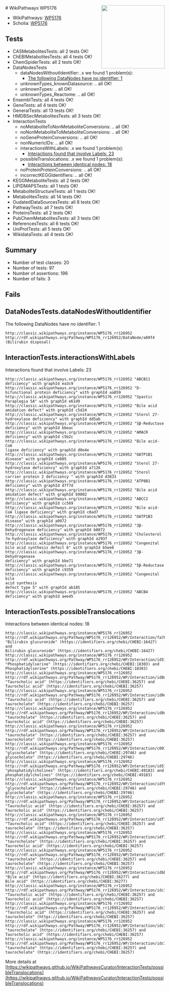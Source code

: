 <img style="float: right; width: 200px" src="https://upload.wikimedia.org/wikipedia/commons/thumb/8/83/Wplogo_with_text_500.png/640px-Wplogo_with_text_500.png" />
# WikiPathways WP5176

* WikiPathways: [WP5176](https://wikipathways.org/pathways/WP5176)
* Scholia: [WP5176](https://scholia.toolforge.org/wikipathways/WP5176)
## Tests
* CASMetabolitesTests: all 2 tests OK!
* ChEBIMetabolitesTests: all 4 tests OK!
* ChemSpiderTests: all 2 tests OK!
* DataNodesTests
    * dataNodesWithoutIdentifier: .x we found 1 problem(s):
        * [The following DataNodes have no identifier: 1](#d2d32fa0)
    * unknownTypes_knownDatasource: .. all OK!
    * unknownTypes: .. all OK!
    * unknownTypes_Reactome: .. all OK!
* EnsemblTests: all 4 tests OK!
* GeneTests: all 4 tests OK!
* GeneralTests: all 13 tests OK!
* HMDBSecMetabolitesTests: all 3 tests OK!
* InteractionTests
    * noMetaboliteToNonMetaboliteConversions: .. all OK!
    * noNonMetaboliteToMetaboliteConversions: .. all OK!
    * noGeneProteinConversions: .. all OK!
    * nonNumericIDs: .. all OK!
    * interactionsWithLabels: .x we found 1 problem(s):
        * [Interactions found that involve Labels: 23](#fe97a8da)
    * possibleTranslocations: .x we found 1 problem(s):
        * [Interactions between identical nodes: 18](#661ebef2)
    * noProteinProteinConversions: .. all OK!
    * incorrectKEGGIdentifiers: .. all OK!
* KEGGMetaboliteTests: all 2 tests OK!
* LIPIDMAPSTests: all 1 tests OK!
* MetaboliteStructureTests: all 1 tests OK!
* MetabolitesTests: all 14 tests OK!
* OudatedDataSourcesTests: all 8 tests OK!
* PathwayTests: all 7 tests OK!
* ProteinsTests: all 2 tests OK!
* PubChemMetabolitesTests: all 3 tests OK!
* ReferencesTests: all 6 tests OK!
* UniProtTests: all 5 tests OK!
* WikidataTests: all 4 tests OK!


## Summary

* Number of test classes: 20
* Number of tests: 97
* Number of assertions: 196
* Number of fails: 3

## Fails

<a name="d2d32fa0" />

## DataNodesTests.dataNodesWithoutIdentifier

The following DataNodes have no identifier: 1
```
http://classic.wikipathways.org/instance/WP5176_rr126952 http://rdf.wikipathways.org/Pathway/WP5176_rr126952/DataNode/a89f4 (Bilirubin disposal)
```

<a name="fe97a8da" />

## InteractionTests.interactionsWithLabels

Interactions found that involve Labels: 23
```
http://classic.wikipathways.org/instance/WP5176_rr126952 "ABCB11 deficiency" with graphId ea3c9
http://classic.wikipathways.org/instance/WP5176_rr126952 "D-bifunctional protein deficiency" with graphId aa859
http://classic.wikipathways.org/instance/WP5176_rr126952 "Spastic Paraplegia 5A" with graphId e61d9
http://classic.wikipathways.org/instance/WP5176_rr126952 "Bile acid amidation defect" with graphId c5d24
http://classic.wikipathways.org/instance/WP5176_rr126952 "Sterol 27-hydroxylase deficiency" with graphId dd5ab
http://classic.wikipathways.org/instance/WP5176_rr126952 "5β-Reductase deficiency" with graphId bbeac
http://classic.wikipathways.org/instance/WP5176_rr126952 "AMACR deficiency" with graphId c5b2c
http://classic.wikipathways.org/instance/WP5176_rr126952 "Bile acid-CoA
ligase deficiency" with graphId d0e4e
http://classic.wikipathways.org/instance/WP5176_rr126952 "OATP1B1 disease" with graphId ce805
http://classic.wikipathways.org/instance/WP5176_rr126952 "Sterol 27-hydroxylase deficiency" with graphId a7126
http://classic.wikipathways.org/instance/WP5176_rr126952 "Sterol carrier protein 2 deficiency " with graphId d3833
http://classic.wikipathways.org/instance/WP5176_rr126952 "ATP8B1 deficiency" with graphId d7f7d
http://classic.wikipathways.org/instance/WP5176_rr126952 "Bile acid amidation defect" with graphId b9802
http://classic.wikipathways.org/instance/WP5176_rr126952 "ABCC2 deficiency" with graphId cc569
http://classic.wikipathways.org/instance/WP5176_rr126952 "Bile acid-CoA ligase deficiency" with graphId c0ad7
http://classic.wikipathways.org/instance/WP5176_rr126952 "OATP1B3 disease" with graphId a0972
http://classic.wikipathways.org/instance/WP5176_rr126952 "3β-Dehydrogenase deficiency" with graphId b0872
http://classic.wikipathways.org/instance/WP5176_rr126952 "Cholesterol 7α-hydroxylase deficiency" with graphId a293f
http://classic.wikipathways.org/instance/WP5176_rr126952 "Congenital bile acid synthesis defect 6" with graphId b5ee6
http://classic.wikipathways.org/instance/WP5176_rr126952 "3β-Dehydrogenase 
deficiency" with graphId bbe71
http://classic.wikipathways.org/instance/WP5176_rr126952 "5β-Reductase deficiency" with graphId c9359
http://classic.wikipathways.org/instance/WP5176_rr126952 "Congenital bile
acid synthesis
defect type 5" with graphId ab185
http://classic.wikipathways.org/instance/WP5176_rr126952 "ABCB4 deficiency" with graphId aee45
```

<a name="661ebef2" />

## InteractionTests.possibleTranslocations

Interactions between identical nodes: 18
```
http://classic.wikipathways.org/instance/WP5176_rr126952 http://rdf.wikipathways.org/Pathway/WP5176_rr126952/WP/Interaction/fa787 "Bilirubin glucuronide" (https://identifiers.org/chebi/CHEBI:16427) and 
Bilirubin glucuronide" (https://identifiers.org/chebi/CHEBI:16427)
http://classic.wikipathways.org/instance/WP5176_rr126952 http://rdf.wikipathways.org/Pathway/WP5176_rr126952/WP/Interaction/id5146a5f2 "Phosphatidylserine" (https://identifiers.org/chebi/CHEBI:18303) and 
Phosphatidylserine" (https://identifiers.org/chebi/CHEBI:18303)
http://classic.wikipathways.org/instance/WP5176_rr126952 http://rdf.wikipathways.org/Pathway/WP5176_rr126952/WP/Interaction/id8dde6d9e "Taurocholic acid" (https://identifiers.org/chebi/CHEBI:36257) and 
Taurocholic acid" (https://identifiers.org/chebi/CHEBI:36257)
http://classic.wikipathways.org/instance/WP5176_rr126952 http://rdf.wikipathways.org/Pathway/WP5176_rr126952/WP/Interaction/id8dde6d9e "Taurocholic acid" (https://identifiers.org/chebi/CHEBI:36257) and 
taurocholate" (https://identifiers.org/chebi/CHEBI:36257)
http://classic.wikipathways.org/instance/WP5176_rr126952 http://rdf.wikipathways.org/Pathway/WP5176_rr126952/WP/Interaction/id8dde6d9e "taurocholate" (https://identifiers.org/chebi/CHEBI:36257) and 
Taurocholic acid" (https://identifiers.org/chebi/CHEBI:36257)
http://classic.wikipathways.org/instance/WP5176_rr126952 http://rdf.wikipathways.org/Pathway/WP5176_rr126952/WP/Interaction/id8dde6d9e "taurocholate" (https://identifiers.org/chebi/CHEBI:36257) and 
taurocholate" (https://identifiers.org/chebi/CHEBI:36257)
http://classic.wikipathways.org/instance/WP5176_rr126952 http://rdf.wikipathways.org/Pathway/WP5176_rr126952/WP/Interaction/c0013 "glycocholate" (https://identifiers.org/chebi/CHEBI:29746) and 
glycocholate" (https://identifiers.org/chebi/CHEBI:29746)
http://classic.wikipathways.org/instance/WP5176_rr126952 http://rdf.wikipathways.org/Pathway/WP5176_rr126952/WP/Interaction/id57a6c794 "phosphatidylcholines" (https://identifiers.org/chebi/CHEBI:49183) and 
phosphatidylcholines" (https://identifiers.org/chebi/CHEBI:49183)
http://classic.wikipathways.org/instance/WP5176_rr126952 http://rdf.wikipathways.org/Pathway/WP5176_rr126952/WP/Interaction/idf6fc40c0 "glycocholate" (https://identifiers.org/chebi/CHEBI:29746) and 
glycocholate" (https://identifiers.org/chebi/CHEBI:29746)
http://classic.wikipathways.org/instance/WP5176_rr126952 http://rdf.wikipathways.org/Pathway/WP5176_rr126952/WP/Interaction/idf77f787f "Taurocholic acid" (https://identifiers.org/chebi/CHEBI:36257) and 
Taurocholic acid" (https://identifiers.org/chebi/CHEBI:36257)
http://classic.wikipathways.org/instance/WP5176_rr126952 http://rdf.wikipathways.org/Pathway/WP5176_rr126952/WP/Interaction/idf77f787f "Taurocholic acid" (https://identifiers.org/chebi/CHEBI:36257) and 
taurocholate" (https://identifiers.org/chebi/CHEBI:36257)
http://classic.wikipathways.org/instance/WP5176_rr126952 http://rdf.wikipathways.org/Pathway/WP5176_rr126952/WP/Interaction/idf77f787f "taurocholate" (https://identifiers.org/chebi/CHEBI:36257) and 
Taurocholic acid" (https://identifiers.org/chebi/CHEBI:36257)
http://classic.wikipathways.org/instance/WP5176_rr126952 http://rdf.wikipathways.org/Pathway/WP5176_rr126952/WP/Interaction/idf77f787f "taurocholate" (https://identifiers.org/chebi/CHEBI:36257) and 
taurocholate" (https://identifiers.org/chebi/CHEBI:36257)
http://classic.wikipathways.org/instance/WP5176_rr126952 http://rdf.wikipathways.org/Pathway/WP5176_rr126952/WP/Interaction/idbbfdd88e "Bile acid" (https://identifiers.org/chebi/CHEBI:36277) and 
Bile acid" (https://identifiers.org/chebi/CHEBI:36277)
http://classic.wikipathways.org/instance/WP5176_rr126952 http://rdf.wikipathways.org/Pathway/WP5176_rr126952/WP/Interaction/idc7133ada "Taurocholic acid" (https://identifiers.org/chebi/CHEBI:36257) and 
Taurocholic acid" (https://identifiers.org/chebi/CHEBI:36257)
http://classic.wikipathways.org/instance/WP5176_rr126952 http://rdf.wikipathways.org/Pathway/WP5176_rr126952/WP/Interaction/idc7133ada "Taurocholic acid" (https://identifiers.org/chebi/CHEBI:36257) and 
taurocholate" (https://identifiers.org/chebi/CHEBI:36257)
http://classic.wikipathways.org/instance/WP5176_rr126952 http://rdf.wikipathways.org/Pathway/WP5176_rr126952/WP/Interaction/idc7133ada "taurocholate" (https://identifiers.org/chebi/CHEBI:36257) and 
Taurocholic acid" (https://identifiers.org/chebi/CHEBI:36257)
http://classic.wikipathways.org/instance/WP5176_rr126952 http://rdf.wikipathways.org/Pathway/WP5176_rr126952/WP/Interaction/idc7133ada "taurocholate" (https://identifiers.org/chebi/CHEBI:36257) and 
taurocholate" (https://identifiers.org/chebi/CHEBI:36257)
```

More details at [https://wikipathways.github.io/WikiPathwaysCurator/InteractionTests/possibleTranslocations](https://wikipathways.github.io/WikiPathwaysCurator/InteractionTests/possibleTranslocations)

